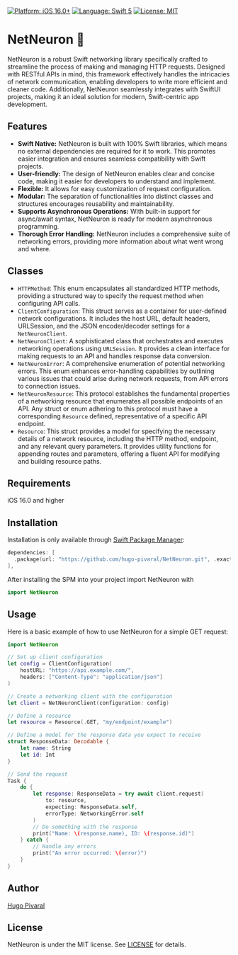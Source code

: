 <p>
<a href="https://developer.apple.com/ios" target="_blank"><img src="https://img.shields.io/badge/Platform-iOS_16+-blue.svg" alt="Platform: iOS 16.0+" /></a>
<a href="https://developer.apple.com/swift" target="_blank"><img src="https://img.shields.io/badge/Language-Swift_5-orange.svg" alt="Language: Swift 5" /></a>
<a href="https://github.com/hugo-pivaral/UITabControl/blob/main/LICENSE" target="_blank"><img src="https://img.shields.io/badge/License-MIT-blueviolet.svg" alt="License: MIT" /></a>
</p>

# NetNeuron 🧠
NetNeuron is a robust Swift networking library specifically crafted to streamline the process of making and managing HTTP requests. Designed with RESTful APIs in mind, this framework effectively handles the intricacies of network communication, enabling developers to write more efficient and cleaner code. Additionally, NetNeuron seamlessly integrates with SwiftUI projects, making it an ideal solution for modern, Swift-centric app development.

## Features
* **Swift Native:** NetNeuron is built with 100% Swift libraries, which means no external dependencies are required for it to work. This promotes easier integration and ensures seamless compatibility with Swift projects.
* **User-friendly:** The design of NetNeuron enables clear and concise code, making it easier for developers to understand and implement.
* **Flexible:** It allows for easy customization of request configuration.
* **Modular:** The separation of functionalities into distinct classes and structures encourages reusability and maintainability.
* **Supports Asynchronous Operations:** With built-in support for async/await syntax, NetNeuron is ready for modern asynchronous programming.
* **Thorough Error Handling:** NetNeuron includes a comprehensive suite of networking errors, providing more information about what went wrong and where.

## Classes
- `HTTPMethod`: This enum encapsulates all standardized HTTP methods, providing a structured way to specify the request method when configuring API calls.
- `ClientConfiguration`: This struct serves as a container for user-defined network configurations. It includes the host URL, default headers, URLSession, and the JSON encoder/decoder settings for a `NetNeuronClient`.
- `NetNeuronClient`: A sophisticated class that orchestrates and executes networking operations using `URLSession`. It provides a clean interface for making requests to an API and handles response data conversion.
- `NetNeuronError`: A comprehensive enumeration of potential networking errors. This enum enhances error-handling capabilities by outlining various issues that could arise during network requests, from API errors to connection issues.
- `NetNeuronResource`: This protocol establishes the fundamental properties of a networking resource that enumerates all possible endpoints of an API. Any struct or enum adhering to this protocol must have a corresponding `Resource` defined, representative of a specific API endpoint.
- `Resource`: This struct provides a model for specifying the necessary details of a network resource, including the HTTP method, endpoint, and any relevant query parameters. It provides utility functions for appending routes and parameters, offering a fluent API for modifying and building resource paths.

## Requirements
iOS 16.0 and higher

## Installation
Installation is only available through <a href="https://swift.org/package-manager/" target="_blank">Swift Package Manager</a>:

```swift
dependencies: [
  .package(url: "https://github.com/hugo-pivaral/NetNeuron.git", .exact("1.0.0")),
],
```
After installing the SPM into your project import NetNeuron with

```swift
import NetNeuron
```

## Usage
Here is a basic example of how to use NetNeuron for a simple GET request:

```swift
import NetNeuron

// Set up client configuration
let config = ClientConfiguration(
    hostURL: "https://api.example.com/",
    headers: ["Content-Type": "application/json"]
)

// Create a networking client with the configuration
let client = NetNeuronClient(configuration: config)

// Define a resource
let resource = Resource(.GET, "my/endpoint/example")

// Define a model for the response data you expect to receive
struct ResponseData: Decodable {
    let name: String
    let id: Int
}

// Send the request
Task {
    do {
        let response: ResponseData = try await client.request(
            to: resource,
            expecting: ResponseData.self,
            errorType: NetworkingError.self
        )
        // Do something with the response
        print("Name: \(response.name), ID: \(response.id)")
    } catch {
        // Handle any errors
        print("An error occurred: \(error)")
    }
}
```

## Author
[Hugo Pivaral](https://hugop.dev)

## License
NetNeuron is under the MIT license. See [LICENSE](./LICENSE) for details.
